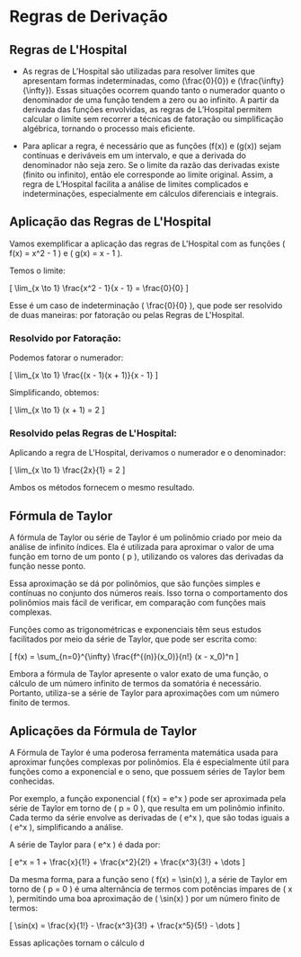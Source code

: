# Regras de Derivação

## Regras de L'Hospital
- As regras de L’Hospital são utilizadas para resolver limites que apresentam formas indeterminadas, como \(\frac{0}{0}\) e \(\frac{\infty}{\infty}\). Essas situações ocorrem quando tanto o numerador quanto o denominador de uma função tendem a zero ou ao infinito. A partir da derivada das funções envolvidas, as regras de L’Hospital permitem calcular o limite sem recorrer a técnicas de fatoração ou simplificação algébrica, tornando o processo mais eficiente.

- Para aplicar a regra, é necessário que as funções \(f(x)\) e \(g(x)\) sejam contínuas e deriváveis em um intervalo, e que a derivada do denominador não seja zero. Se o limite da razão das derivadas existe (finito ou infinito), então ele corresponde ao limite original. Assim, a regra de L’Hospital facilita a análise de limites complicados e indeterminações, especialmente em cálculos diferenciais e integrais.

## Aplicação das Regras de L'Hospital

Vamos exemplificar a aplicação das regras de L'Hospital com as funções \( f(x) = x^2 - 1 \) e \( g(x) = x - 1 \).

Temos o limite:

\[
\lim_{x \to 1} \frac{x^2 - 1}{x - 1} = \frac{0}{0}
\]

Esse é um caso de indeterminação \( \frac{0}{0} \), que pode ser resolvido de duas maneiras: por fatoração ou pelas Regras de L'Hospital.

### Resolvido por Fatoração:

Podemos fatorar o numerador:

\[
\lim_{x \to 1} \frac{(x - 1)(x + 1)}{x - 1}
\]

Simplificando, obtemos:

\[
\lim_{x \to 1} (x + 1) = 2
\]

### Resolvido pelas Regras de L'Hospital:

Aplicando a regra de L'Hospital, derivamos o numerador e o denominador:

\[
\lim_{x \to 1} \frac{2x}{1} = 2
\]

Ambos os métodos fornecem o mesmo resultado.

## Fórmula de Taylor

A fórmula de Taylor ou série de Taylor é um polinômio criado por meio da análise de infinito índices. Ela é utilizada para aproximar o valor de uma função em torno de um ponto \( p \), utilizando os valores das derivadas da função nesse ponto.

Essa aproximação se dá por polinômios, que são funções simples e contínuas no conjunto dos números reais. Isso torna o comportamento dos polinômios mais fácil de verificar, em comparação com funções mais complexas.

Funções como as trigonométricas e exponenciais têm seus estudos facilitados por meio da série de Taylor, que pode ser escrita como:

\[
f(x) = \sum_{n=0}^{\infty} \frac{f^{(n)}(x_0)}{n!} (x - x_0)^n
\]

Embora a fórmula de Taylor apresente o valor exato de uma função, o cálculo de um número infinito de termos da somatória é necessário. Portanto, utiliza-se a série de Taylor para aproximações com um número finito de termos.


## Aplicações da Fórmula de Taylor

A Fórmula de Taylor é uma poderosa ferramenta matemática usada para aproximar funções complexas por polinômios. Ela é especialmente útil para funções como a exponencial e o seno, que possuem séries de Taylor bem conhecidas.

Por exemplo, a função exponencial \( f(x) = e^x \) pode ser aproximada pela série de Taylor em torno de \( p = 0 \), que resulta em um polinômio infinito. Cada termo da série envolve as derivadas de \( e^x \), que são todas iguais a \( e^x \), simplificando a análise.

A série de Taylor para \( e^x \) é dada por:

\[
e^x = 1 + \frac{x}{1!} + \frac{x^2}{2!} + \frac{x^3}{3!} + \dots
\]

Da mesma forma, para a função seno \( f(x) = \sin(x) \), a série de Taylor em torno de \( p = 0 \) é uma alternância de termos com potências ímpares de \( x \), permitindo uma boa aproximação de \( \sin(x) \) por um número finito de termos:

\[
\sin(x) = \frac{x}{1!} - \frac{x^3}{3!} + \frac{x^5}{5!} - \dots
\]

Essas aplicações tornam o cálculo d
